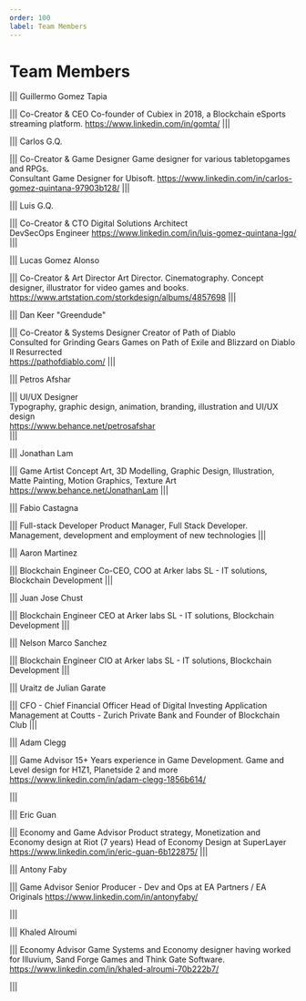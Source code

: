 ```yaml
---
order: 100
label: Team Members
---
```


# Team Members

||| Guillermo Gomez Tapia

||| Co-Creator & CEO
Co-founder of Cubiex in 2018, a Blockchain eSports streaming platform.
https://www.linkedin.com/in/gomta/
|||

||| Carlos G.Q. 

||| Co-Creator & Game Designer
Game designer for various tabletopgames and RPGs.   
Consultant Game Designer for Ubisoft.
https://www.linkedin.com/in/carlos-gomez-quintana-97903b128/
|||

||| Luis G.Q.

||| Co-Creator & CTO
Digital Solutions Architect  
DevSecOps Engineer
https://www.linkedin.com/in/luis-gomez-quintana-lgq/
|||

||| Lucas Gomez Alonso

||| Co-Creator & Art Director
 Art Director. Cinematography.
Concept designer, illustrator for video games and books.
 https://www.artstation.com/storkdesign/albums/4857698
|||


||| Dan Keer "Greendude"

||| Co-Creator & Systems Designer 
Creator of Path of Diablo   
Consulted for Grinding Gears Games on Path of Exile and Blizzard on Diablo II Resurrected  
https://pathofdiablo.com/
|||


||| Petros Afshar

||| UI/UX Designer  
Typography, graphic design, animation, branding, illustration and UI/UX design   
https://www.behance.net/petrosafshar   
|||

||| Jonathan Lam

||| Game Artist 
Concept Art, 3D Modelling, Graphic Design, Illustration, Matte Painting, Motion Graphics, Texture Art  
https://www.behance.net/JonathanLam
|||

||| Fabio Castagna 

||| Full-stack Developer
Product Manager, Full Stack Developer. Management, development and employment of new technologies
|||

||| Aaron Martinez

||| Blockchain Engineer
Co-CEO, COO at Arker labs SL - IT solutions, Blockchain Development
|||

||| Juan Jose Chust

||| Blockchain Engineer
CEO at Arker labs SL - IT solutions, Blockchain Development
|||

||| Nelson Marco Sanchez

||| Blockchain Engineer
CIO at Arker labs SL - IT solutions, Blockchain Development
|||


||| Uraitz de Julian Garate

||| CFO - Chief Financial Officer
Head of Digital Investing Application Management at Coutts - Zurich Private Bank and Founder of Blockchain Club
|||


||| Adam Clegg

||| Game Advisor
15+ Years experience in Game Development. Game and Level design for H1Z1, Planetside 2 and more
https://www.linkedin.com/in/adam-clegg-1856b614/

|||

||| Eric Guan

||| Economy and Game Advisor
Product strategy, Monetization and Economy design at Riot (7 years)
Head of Economy Design at SuperLayer
https://www.linkedin.com/in/eric-guan-6b122875/
|||

||| Antony Faby

||| Game Advisor
Senior Producer - Dev and Ops at EA Partners / EA Originals
https://www.linkedin.com/in/antonyfaby/

|||

||| Khaled Alroumi

||| Economy Advisor
Game Systems and Economy designer having worked for Illuvium, Sand Forge Games and Think Gate Software.
https://www.linkedin.com/in/khaled-alroumi-70b222b7/

|||


